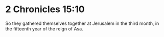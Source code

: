 # 2 Chronicles 15:10

So they gathered themselves together at Jerusalem in the third month, in the fifteenth year of the reign of Asa.